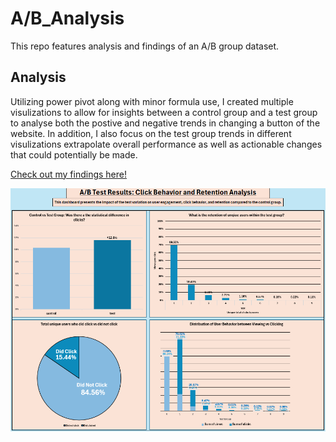 # A/B_Analysis
 This repo features analysis and findings of an A/B group dataset.

 ## Analysis
Utilizing power pivot along with minor formula use, I created multiple visulizations to allow for insights between a control group and a test group to 
analyse both the postive and negative trends in changing a button of the website. In addition, I also focus on the test group trends in different visulizations 
extrapolate overall performance as well as actionable changes that could potentially be made.

[Check out my findings here!](https://github.com/Billy-Shelton/AB-Testing-Analysis-Project/blob/main/AB%20Testing%20Project.xlsx)

![Dashboard](https://github.com/Billy-Shelton/AB-Testing-Analysis-Project/blob/main/.Pictures/Screenshot%202025-05-04%20030045.png)


